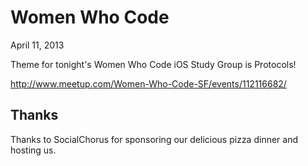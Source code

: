 # Women Who Code

April 11, 2013

Theme for tonight's Women Who Code iOS Study Group is Protocols!

http://www.meetup.com/Women-Who-Code-SF/events/112116682/

## Thanks

Thanks to SocialChorus for sponsoring our delicious pizza dinner and hosting us.
